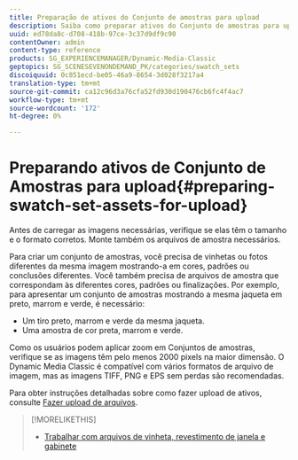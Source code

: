 ```yaml
---
title: Preparação de ativos do Conjunto de amostras para upload
description: Saiba como preparar ativos do Conjunto de amostras para upload.
uuid: ed78da8c-d708-418b-97ce-3c37d9df9c90
contentOwner: admin
content-type: reference
products: SG_EXPERIENCEMANAGER/Dynamic-Media-Classic
geptopics: SG_SCENESEVENONDEMAND_PK/categories/swatch_sets
discoiquuid: 0c851ecd-be05-46a9-8654-3d028f3217a4
translation-type: tm+mt
source-git-commit: ca12c96d3a76cfa52fd930d190476cb6fc4f4ac7
workflow-type: tm+mt
source-wordcount: '172'
ht-degree: 0%

---
```



# Preparando ativos de Conjunto de Amostras para upload{#preparing-swatch-set-assets-for-upload}

Antes de carregar as imagens necessárias, verifique se elas têm o tamanho e o formato corretos. Monte também os arquivos de amostra necessários.

Para criar um conjunto de amostras, você precisa de vinhetas ou fotos diferentes da mesma imagem mostrando-a em cores, padrões ou conclusões diferentes. Você também precisa de arquivos de amostra que correspondam às diferentes cores, padrões ou finalizações. Por exemplo, para apresentar um conjunto de amostras mostrando a mesma jaqueta em preto, marrom e verde, é necessário:

* Um tiro preto, marrom e verde da mesma jaqueta.
* Uma amostra de cor preta, marrom e verde.

Como os usuários podem aplicar zoom em Conjuntos de amostras, verifique se as imagens têm pelo menos 2000 pixels na maior dimensão. O Dynamic Media Classic é compatível com vários formatos de arquivo de imagem, mas as imagens TIFF, PNG e EPS sem perdas são recomendadas.

Para obter instruções detalhadas sobre como fazer upload de ativos, consulte [Fazer upload de arquivos](uploading-files.md#uploading_files).

>[!MORELIKETHIS]
>
>* [Trabalhar com arquivos de vinheta, revestimento de janela e gabinete](vignette-window-covering-cabinet-files.md#working_with_vignette_window_covering_and_cabinet_files)

